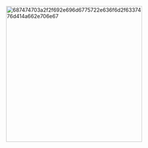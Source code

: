 <img width="370" alt="687474703a2f2f692e696d6775722e636f6d2f6337476d414a662e706e67" src="https://user-images.githubusercontent.com/107195049/183995406-596b06cf-2582-4cbc-8d98-13827356c892.png">
